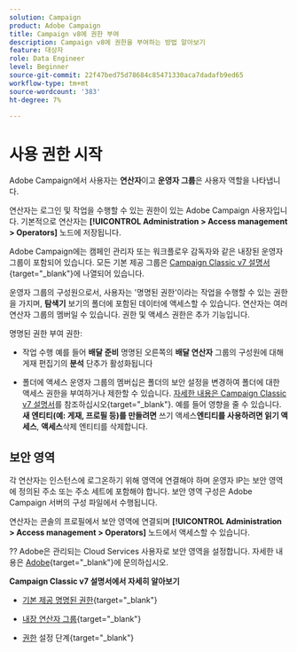 ```yaml
---
solution: Campaign
product: Adobe Campaign
title: Campaign v8에 권한 부여
description: Campaign v8에 권한을 부여하는 방법 알아보기
feature: 대상자
role: Data Engineer
level: Beginner
source-git-commit: 22f47bed75d78684c85471330aca7dadafb9ed65
workflow-type: tm+mt
source-wordcount: '383'
ht-degree: 7%

---
```


# 사용 권한 시작

Adobe Campaign에서 사용자는 **연산자**&#x200B;이고 **운영자 그룹**&#x200B;은 사용자 역할을 나타냅니다.

연산자는 로그인 및 작업을 수행할 수 있는 권한이 있는 Adobe Campaign 사용자입니다. 기본적으로 연산자는 **[!UICONTROL Administration > Access management > Operators]** 노드에 저장됩니다.

Adobe Campaign에는 캠페인 관리자 또는 워크플로우 감독자와 같은 내장된 운영자 그룹이 포함되어 있습니다. 모든 기본 제공 그룹은 [Campaign Classic v7 설명서](https://experienceleague.adobe.com/docs/campaign-classic/using/getting-started/permissions/access-management-groups.html?lang=en#default-groups){target=&quot;_blank&quot;}에 나열되어 있습니다.

운영자 그룹의 구성원으로서, 사용자는 &#39;명명된 권한&#39;이라는 작업을 수행할 수 있는 권한을 가지며, **탐색기** 보기의 폴더에 포함된 데이터에 액세스할 수 있습니다. 연산자는 여러 연산자 그룹의 멤버일 수 있습니다. 권한 및 액세스 권한은 추가 기능입니다.

명명된 권한 부여 권한:

* 작업 수행
예를 들어 **배달 준비** 명명된 오른쪽의 **배달 연산자** 그룹의 구성원에 대해 게재 편집기의 **분석** 단추가 활성화됩니다

* 폴더에 액세스
운영자 그룹의 멤버십은 폴더의 보안 설정을 변경하여 폴더에 대한 액세스 권한을 부여하거나 제한할 수 있습니다. [자세한 내용은 Campaign Classic v7 설명서](https://experienceleague.adobe.com/docs/campaign-classic/using/getting-started/permissions/access-management-folders.html?lang=en#permissions-on-a-folder)를 참조하십시오{target=&quot;_blank&quot;}. 예를 들어 영향을 줄 수 있습니다. **새 엔티티(예: 게재, 프로필 등)를 만들려면** 쓰기 액세스&#x200B;**엔티티를 사용하려면 읽기 액세스**, **액세스**&#x200B;삭제 엔티티를 삭제합니다.

## 보안 영역

각 연산자는 인스턴스에 로그온하기 위해 영역에 연결해야 하며 운영자 IP는 보안 영역에 정의된 주소 또는 주소 세트에 포함해야 합니다. 보안 영역 구성은 Adobe Campaign 서버의 구성 파일에서 수행됩니다.

연산자는 콘솔의 프로필에서 보안 영역에 연결되며 **[!UICONTROL Administration > Access management > Operators]** 노드에서 액세스할 수 있습니다.

?? Adobe은 관리되는 Cloud Services 사용자로 보안 영역을 설정합니다. 자세한 내용은 [Adobe](https://helpx.adobe.com/kr/enterprise/admin-guide.html/enterprise/using/support-for-experience-cloud.ug.html){target=&quot;_blank&quot;}에 문의하십시오.

**Campaign Classic v7 설명서에서 자세히 알아보기**

* [기본 제공 명명된 권한](https://experienceleague.adobe.com/docs/campaign-classic/using/getting-started/permissions/access-management-named-rights.html){target=&quot;_blank&quot;}

* [내장 연산자 그룹](https://experienceleague.adobe.com/docs/campaign-classic/using/getting-started/permissions/access-management-groups.html?lang=en#default-groups){target=&quot;_blank&quot;}

* [권한](https://experienceleague.adobe.com/docs/campaign-classic/using/getting-started/permissions/access-management.html) 설정 단계{target=&quot;_blank&quot;}
